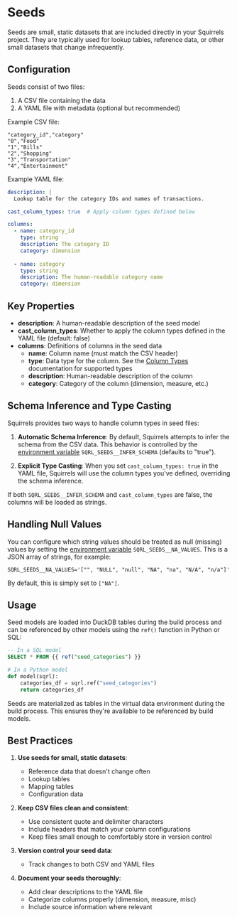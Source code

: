 # Seeds

Seeds are small, static datasets that are included directly in your Squirrels project. They are typically used for lookup tables, reference data, or other small datasets that change infrequently.

## Configuration

Seeds consist of two files:
1. A CSV file containing the data
2. A YAML file with metadata (optional but recommended)

Example CSV file:
```csv
"category_id","category"
"0","Food"
"1","Bills"
"2","Shopping"
"3","Transportation"
"4","Entertainment"
```

Example YAML file:
```yaml
description: |
  Lookup table for the category IDs and names of transactions.

cast_column_types: true  # Apply column types defined below

columns:
  - name: category_id
    type: string
    description: The category ID
    category: dimension
  
  - name: category
    type: string
    description: The human-readable category name
    category: dimension
```

## Key Properties

- **description**: A human-readable description of the seed model
- **cast_column_types**: Whether to apply the column types defined in the YAML file (default: false)
- **columns**: Definitions of columns in the seed data
  - **name**: Column name (must match the CSV header)
  - **type**: Data type for the column. See the [Column Types] documentation for supported types
  - **description**: Human-readable description of the column
  - **category**: Category of the column (dimension, measure, etc.)

## Schema Inference and Type Casting

Squirrels provides two ways to handle column types in seed files:

1. **Automatic Schema Inference**: By default, Squirrels attempts to infer the schema from the CSV data. This behavior is controlled by the [environment variable] `SQRL_SEEDS__INFER_SCHEMA` (defaults to "true").

2. **Explicit Type Casting**: When you set `cast_column_types: true` in the YAML file, Squirrels will use the column types you've defined, overriding the schema inference.

If both `SQRL_SEEDS__INFER_SCHEMA` and `cast_column_types` are false, the columns will be loaded as strings.

## Handling Null Values

You can configure which string values should be treated as null (missing) values by setting the [environment variable] `SQRL_SEEDS__NA_VALUES`. This is a JSON array of strings, for example:

```
SQRL_SEEDS__NA_VALUES='["", "NULL", "null", "NA", "na", "N/A", "n/a"]'
```

By default, this is simply set to `["NA"]`.

## Usage

Seed models are loaded into DuckDB tables during the build process and can be referenced by other models using the `ref()` function in Python or SQL:

```sql
-- In a SQL model
SELECT * FROM {{ ref("seed_categories") }}
```

```python
# In a Python model
def model(sqrl):
    categories_df = sqrl.ref("seed_categories")
    return categories_df
```

Seeds are materialized as tables in the virtual data environment during the build process. This ensures they're available to be referenced by build models.

## Best Practices

1. **Use seeds for small, static datasets**:
   - Reference data that doesn't change often
   - Lookup tables
   - Mapping tables
   - Configuration data

2. **Keep CSV files clean and consistent**:
   - Use consistent quote and delimiter characters
   - Include headers that match your column configurations
   - Keep files small enough to comfortably store in version control

3. **Version control your seed data**:
   - Track changes to both CSV and YAML files

4. **Document your seeds thoroughly**:
   - Add clear descriptions to the YAML file
   - Categorize columns properly (dimension, measure, misc)
   - Include source information where relevant


[environment variable]: ./environment
[Column Types]: ./column-types
